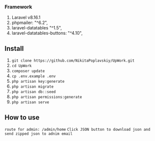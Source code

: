 ### Framework
1. Laravel v8.16.1
2. phpmailer: "^6.2",
3. laravel-datatables "^1.5",
4. laravel-datatables-buttons: "^4.10",

## Install
01. `git clone https://github.com/NikitaPoplavskiy/UpWork.git`
02. `cd UpWork`
03. `composer update`
04. `cp .env.example .env`
05. `php artisan key:generate`
06. `php artisan migrate`
07. `php artisan db::seed`
08. `php artisan permissions:generate`
07. `php artisan serve`

## How to use
`route for admin: /admin/home`
`Click JSON button to download json and send zipped json to adnim email`
